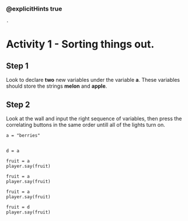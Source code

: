 ### @explicitHints true

```python
.
```

# Activity 1 - Sorting things out. 

## Step 1
Look to declare **two** new variables under the variable **a**. These variables should store the strings **melon** and **apple**. 

## Step 2
Look at the wall and input the right sequence of variables, then press the correlating buttons in the same order untill all of the lights turn on. 

```template
a = "berries"


d = a

fruit = a
player.say(fruit)

fruit = a
player.say(fruit)

fruit = a
player.say(fruit)

fruit = d
player.say(fruit)
``` 